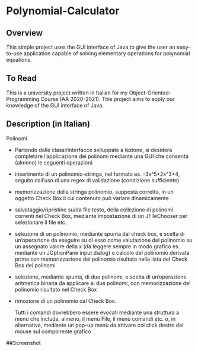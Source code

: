 # Polynomial-Calculator 
## Overview
This simple project uses the GUI interface of Java to give the user an easy-to-use application capable of solving elementary operations for polynomial equations.

## To Read
This is a university project written in Italian for my Object-Oriented-Programming Course (AA 2020-2021). This project aims to apply our knowledge of the GUI interface of Java.

## Description (in Italian)
Polinomi
- Partendo dalle classi/interfacce sviluppate a lezione, si desidera completare l’applicazione dei 
polinomi mediante una GUI che consenta (almeno) le seguenti operazioni:
* inserimento di un polinomio-stringa, nel formato es. -3x^5+2x^3+4, seguito dall’uso di una 
regex di validazione (condizione sufficiente)
* memorizzazione della stringa polinomio, supposta corretta, in un oggetto Check Box il cui 
contenuto può variare dinamicamente
* salvataggio/ripristino su/da file testo, della collezione di polinomi correnti nel Check Box, 
mediante impostazione di un JFileChooser per selezionare il file etc.
* selezione di un polinomio, mediante spunta dal check box, e scelta di un’operazione da 
eseguire su di esso come valutazione del polinomio su un assegnato valore della x (da 
leggere sempre in modo grafico es. mediante un JOptionPane input dialog) o calcolo del 
polinomio derivata prima con memorizzazione del polinomio risultato nella lista del Check 
Box dei polinomi
* selezione, mediante spunta, di due polinomi, e scelta di un’operazione aritmetica binaria 
da applicare ai due polinomi, con memorizzazione del polinomio risultato nel Check Box
* rimozione di un polinomio dal Check Box.

   Tutti i comandi dovrebbero essere evocati mediante una struttura a menù che includa, almeno, 
   il menù File, il menù comandi etc. o, in alternativa, mediante un pop-up menù da attivare col 
   click destro del mouse sul componente grafico

##Screenshot
